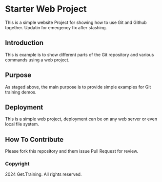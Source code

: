 # Starter Web Project

This is a simple website Project for showing how to use Git and Github together. Updatin for emergency fix after stashing.

## Introduction

This is example is to show different parts of the Git repository and various commands using a web project.

## Purpose

As staged above, the main purpose is to provide simple examples for Git training demos.

## Deployment

This is a simple web project, deployment can be on any web server or even local file system.

## How To Contribute

Please fork this repository and them issue Pull Request for review.

### Copyright

2024 Get.Training. All rights reserved.